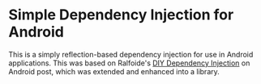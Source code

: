 Simple Dependency Injection for Android
=======================================

This is a simply reflection-based dependency injection for use in Android applications.  This was based on Ralfoide's [DIY Dependency Injection](http://ralfoide.blogspot.com/2011/03/diy-dependency-injection.html "DIY Dependency Injection") on Android post, which was extended and enhanced into a library.
